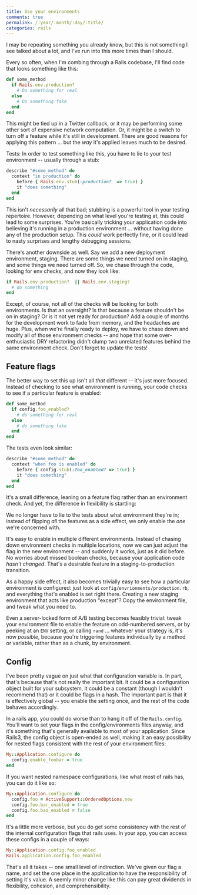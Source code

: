 ```yaml
---
title: Use your environments
comments: true
permalink: /:year/:month/:day/:title/
categories: rails
---
```


I may be repeating something you already know, but this is not something I see talked about a lot, and I've run into this more times than I should.

Every so often, when I'm combing through a Rails codebase, I'll find code that
looks something like this:

```ruby
def some_method
  if Rails.env.production?
    # Do something for real
  else
    # Do something fake
  end
end
```

This might be tied up in a Twitter callback, or it may be performing some other
sort of expensive network computation.  Or, it might be a switch to turn off a
feature while it's still in development.  There are good reasons for applying
this pattern ... but the _way_ it's applied leaves much to be desired.

<!-- more -->

Tests:  In order to test something like this, you have to lie to your test
environment -- usually through a stub:

```ruby
describe "#some_method" do
  context "in production" do
    before { Rails.env.stub(:production?  => true) }
    it "does something"
  end
end
```

This isn't _necessarily_ all that bad; stubbing is a powerful tool in your
testing repertoire.  However, depending on what level you're testing at, this
could lead to some surprises.  You're basically tricking your application code
into believing it's running in a production environment ... without having done
any of the production setup.  This _could_ work perfectly fine, or it could
lead to nasty surprises and lengthy debugging sessions.

There's another downside as well.  Say we add a new deployment environment,
staging.  There are some things we need turned on in staging, and some things
we need turned off.  So, we chase through the code, looking for env checks,
and now they look like:

```ruby
if Rails.env.production?  || Rails.env.staging?
  # do something
end
```

Except, of course, not all of the checks will be looking for both environments.
Is that an oversight?  Is that because a feature shouldn't be on in staging?  Or
is it not yet ready for production?  Add a couple of months for the development
work to fade from memory, and the headaches are huge.  Plus, when we're finally
ready to deploy, we have to chase down and modify all of those environment
checks -- and hope that some over-enthusiastic DRY refactoring didn't clump two
unrelated features behind the same environment check.  Don't forget to update
the tests!


## Feature flags

The better way to set this up isn't all _that_ different -- it's just more
focused.  Instead of checking to see what environment is running, your code
checks to see if a particular feature is enabled:

```ruby
def some_method
  if config.foo_enabled?
    # do something for real
  else
    # do something fake
  end
end
```

The tests even look similar:

```ruby
describe "#some_method" do
  context "when foo is enabled" do
    before { config.stub(:foo_enabled? => true) }
    it "does something"
  end
end
```

It's a small difference, leaning on a feature flag rather than an environment
check.  And yet, the difference in flexibility is startling:

We no longer have to lie to the tests about what environment they're in;
instead of flipping _all_ the features as a side effect, we only enable the _one_
we're concerned with.

It's easy to enable in multiple different environments.  Instead of chasing down
environment checks in multiple locations, now we can just adjust the flag in the
new environment -- and suddenly it works, just as it did before.  No worries about
missed boolean checks, because your application code _hasn't changed_. That's a
desirable feature in a staging-to-production transition.

As a happy side effect, it also becomes trivially easy to see how a particular
environment is configured:  just look at `config/envrionments/production.rb`, and
everything that's enabled is set right there.  Creating a new staging
environment that acts like production "except"?  Copy the environment file, and
tweak what you need to.

Even a server-locked form of A/B testing becomes feasibly trivial:  tweak your
environment file to enable the feature on odd-numbered servers, or by peeking
at an `ENV` setting, or calling `rand` ... whatever your strategy is, it's now
_possible_, because you're triggering features individually by a method or variable,
rather than as a chunk, by environment.

## Config

I've been pretty vague on just what that configuration variable is.  In part,
that's because that's not really the important bit.  It could be a
configuration object built for your subsystem, it could be a constant (though I
wouldn't recommend that) or it could be flags in a hash.  The important part is
that it is effectively global -- you enable the setting once, and the rest of
the code behaves accordingly.

In a rails app, you could do worse than to hang it off of the `Rails.config`.
You'll want to set your flags in the config/environments files anyway, and it's
something that's generally available to most of your application.  Since Rails3,
the config object is open-ended as well, making it an easy possibility for nested
flags consistent with the rest of your environment files:

```ruby
My::Application.configure do
  config.enable_foobar = true
end
```

If you want nested namespace configurations, like what most of rails has, you
can do it like so:

``` ruby
My::Application.configure do
  config.foo = ActiveSupport::OrderedOptions.new
  config.foo.bar_enabled = true
  config.foo.baz_enabled = false
end
```

It's a little more verbose, but you do get some consistency with the rest of
the internal configuration flags that rails uses.  In your app, you can access
these configs in a couple of ways:

```ruby
My::Application.config.foo_enabled
Rails.application.config.foo_enabled
```

That's all it takes -- one small level of indirection.  We've given our flag a
name, and set the one place in the application to have the responsibility of
setting it's value.  A seemly minor change like this can pay great dividends in
flexibility, cohesion, and comprehensibility.

